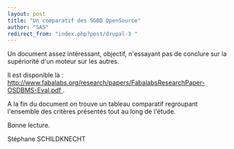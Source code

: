 ```yaml
---
layout: post
title: "Un comparatif des SGBD OpenSource"
author: "SAS"
redirect_from: "index.php?post/drupal-3 "
---
```




<p>Un document assez intéressant, objectif, n'essayant pas de conclure sur la supériorité d'un moteur sur les autres.</p>

<p>Il est disponible là&nbsp;: <a href="http://www.fabalabs.org/research/papers/FabalabsResearchPaper-OSDBMS-Eval.pdf" target="_blank"> http://www.fabalabs.org/research/papers/FabalabsResearchPaper-OSDBMS-Eval.pdf </a>.</p>

<p>A la fin du document on trouve un tableau comparatif regroupant l'ensemble des critères présentés tout au long de l'étude.</p>

<p>

Bonne lecture.</p>

<p>Stéphane SCHILDKNECHT</p>